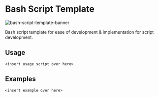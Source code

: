 # Bash Script Template
![bash-script-template-banner](https://github.com/eliaz5536/Bash-Script-Template/assets/5835036/b110f4bf-71f6-4b96-8e47-481a057fdc22)

Bash script template for ease of development & implementation for script development.

## Usage
```
<insert usage script over here>
```

## Examples
```
<insert example over here>
```
